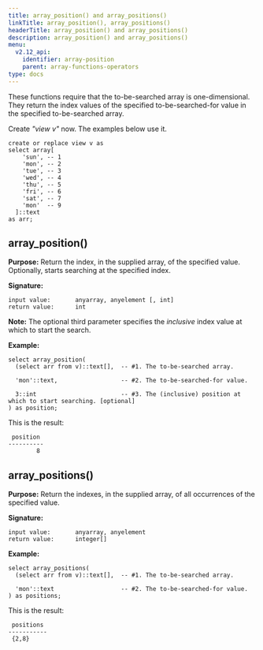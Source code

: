 ```yaml
---
title: array_position() and array_positions()
linkTitle: array_position(), array_positions()
headerTitle: array_position() and array_positions()
description: array_position() and array_positions()
menu:
  v2.12_api:
    identifier: array-position
    parent: array-functions-operators
type: docs
---
```

These functions require that the to-be-searched array is one-dimensional. They return the index values of the specified to-be-searched-for value in the specified to-be-searched array.

Create _"view v"_ now. The examples below use it.
```plpgsql
create or replace view v as
select array[
    'sun', -- 1
    'mon', -- 2
    'tue', -- 3
    'wed', -- 4
    'thu', -- 5
    'fri', -- 6
    'sat', -- 7
    'mon'  -- 9
  ]::text
as arr;
```

## array_position()

**Purpose:** Return the index, in the supplied array, of the specified value. Optionally, starts searching at the specified index.

**Signature:**
```
input value:       anyarray, anyelement [, int]
return value:      int
```
**Note:** The optional third parameter specifies the _inclusive_ index value at which to start the search.

**Example:**
```plpgsql
select array_position(
  (select arr from v)::text[],  -- #1. The to-be-searched array.

  'mon'::text,                  -- #2. The to-be-searched-for value.

  3::int                        -- #3. The (inclusive) position at which to start searching. [optional]
) as position;
```
This is the result:

```
 position
----------
        8
```

## array_positions()

**Purpose:** Return the indexes, in the supplied array, of all occurrences of the specified value.

**Signature:**

```
input value:       anyarray, anyelement
return value:      integer[]
```
**Example:**
```plpgsql
select array_positions(
  (select arr from v)::text[],  -- #1. The to-be-searched array.

  'mon'::text                   -- #2. The to-be-searched-for value.
) as positions;
```
This is the result:

```
 positions
-----------
 {2,8}
```
